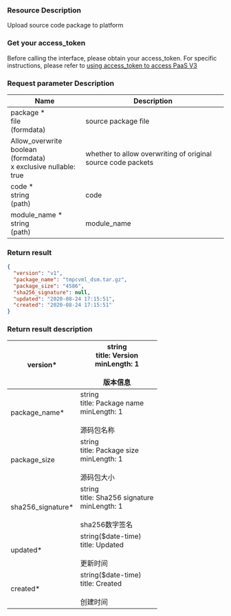 ### Resource Description
Upload source code package to platform

### Get your access_token
Before calling the interface, please obtain your access_token. For specific instructions, please refer to [using access_token to access PaaS V3](https://bk.tencent.com/docs/markdown/PaaS3.0/topics/paas/access_token)

### Request parameter Description

| Name                                                         | Description                                                  |
| ------------------------------------------------------------ | ------------------------------------------------------------ |
| package  * <br/>file <br/>(formdata)                         | source package file                                          |
| Allow_overwrite <br/>boolean <br/>(formdata) <br/>x exclusive nullable: true | whether to allow overwriting of original source code packets |
| code *<br/>string<br/>(path)                                 | code                                                         |
| module_name *<br/>string<br/>(path)                          | module_name                                                  |


### Return result
```json
{
  "version": "v1",
  "package_name": "tmpcvml_dsm.tar.gz",
  "package_size": "4586",
  "sha256_signature": null,
  "updated": "2020-08-24 17:15:51",
  "created": "2020-08-24 17:15:51"
}
```

### Return result description

| version*          | string<br/>title: Version<br/>minLength: 1<br/><br/>版本信息 |
| ----------------- | ------------------------------------------------------------ |
| package_name*     | string<br/>title: Package name<br/>minLength: 1<br/><br/>源码包名称 |
| package_size      | string<br/>title: Package size<br/>minLength: 1<br/><br/>源码包大小 |
| sha256_signature* | string<br/>title: Sha256 signature<br/>minLength: 1<br/><br/>sha256数字签名 |
| updated*          | string($date-time)<br/>title: Updated<br/><br/>更新时间      |
| created*          | string($date-time)<br/>title: Created<br/><br/>创建时间      |